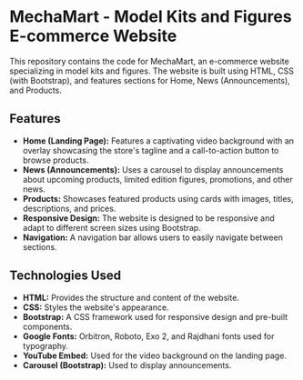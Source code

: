 # MechaMart - Model Kits and Figures E-commerce Website

This repository contains the code for MechaMart, an e-commerce website specializing in model kits and figures. The website is built using HTML, CSS (with Bootstrap), and features sections for Home, News (Announcements), and Products.

## Features

* **Home (Landing Page):**  Features a captivating video background with an overlay showcasing the store's tagline and a call-to-action button to browse products.
* **News (Announcements):**  Uses a carousel to display announcements about upcoming products, limited edition figures, promotions, and other news.
* **Products:** Showcases featured products using cards with images, titles, descriptions, and prices.
* **Responsive Design:** The website is designed to be responsive and adapt to different screen sizes using Bootstrap.
* **Navigation:**  A navigation bar allows users to easily navigate between sections.

## Technologies Used

* **HTML:** Provides the structure and content of the website.
* **CSS:** Styles the website's appearance.
* **Bootstrap:** A CSS framework used for responsive design and pre-built components.
* **Google Fonts:** Orbitron, Roboto, Exo 2, and Rajdhani fonts used for typography.
* **YouTube Embed:** Used for the video background on the landing page.
* **Carousel (Bootstrap):** Used to display announcements.
